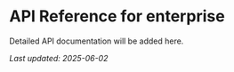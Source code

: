 # API Reference for enterprise

Detailed API documentation will be added here.

*Last updated: 2025-06-02*
